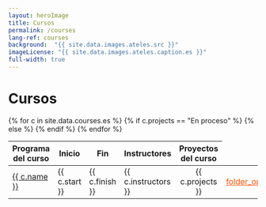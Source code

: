 ```yaml
---
layout: heroImage
title: Cursos
permalink: /courses
lang-ref: courses
background:  "{{ site.data.images.ateles.src }}"
imageLicense: "{{ site.data.images.ateles.caption.es }}"
full-width: true
---
```


<link href="https://fonts.googleapis.com/css2?family=Material+Symbols+Outlined:wght@100&icon_names=folder_open" rel="stylesheet" />

# Cursos

<table>
  <thead>
    <tr>
      <th>Programa del curso</th>
      <th style="text-align: center;">Inicio</th>
      <th style="text-align: center;">Fin</th>
      <th>Instructores</th>
      <th style="text-align: center;">Proyectos del curso</th>
    </tr>
  </thead>
  <tbody>
    {% for c in site.data.courses.es %}
    <tr>
      <td><a href="{{ c.program }}">{{ c.name }}</a></td>
      <td>{{ c.start }}</td>
      <td>{{ c.finish }}</td>
      <td>{{ c.instructors }}</td>
      {% if c.projects == "En proceso" %}
        <td style="text-align: center;">{{ c.projects }}</td>
      {% else %}
        <td style="text-align: center;">
            <a
              href="{{ c.projects }}"
              class="material-symbols-outlined"
              style="color: #ff5100;"
            >
                folder_open
            </a>
        </td>
      {% endif %}
    </tr>
    {% endfor %}
  </tbody>
</table>